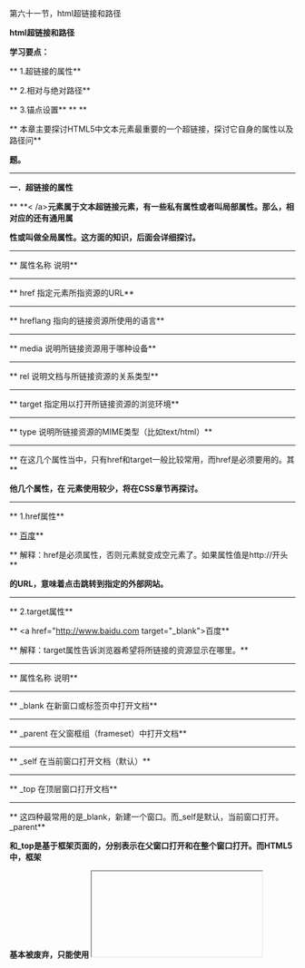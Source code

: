第六十一节，html超链接和路径

**html超链接和路径**



**学习要点：**

**     1.超链接的属性**

**     2.相对与绝对路径**

**     3.锚点设置** **                         **

**     本章主要探讨HTML5中文本元素最重要的一个超链接，探讨它自身的属性以及路径问**

**题。**

** **

**一．超链接的属性**

**     <a> **< /a>**元素属于文本超链接元素，有一些私有属性或者叫局部属性。那么，相对应的还有通用属**

**性或叫做全局属性。这方面的知识，后面会详细探讨。**

** **

**         属性名称                                 说明**

** **

**           href        指定<a>元素所指资源的URL**

** **

**         hreflang      指向的链接资源所使用的语言**

** **

**           media       说明所链接资源用于哪种设备**

** **

**            rel        说明文档与所链接资源的关系类型**

** **

**          target       指定用以打开所链接资源的浏览环境**

** **

**           type        说明所链接资源的MIME类型（比如text/html）**

** **

**     在这几个属性当中，只有href和target一般比较常用，而href是必须要用的。其**

**他几个属性，在 <a>元素使用较少，将在CSS章节再探讨。**

** **

**     1.href属性**

**     <a href="http://www.baidu.com">百度</a>**

**     解释：href是必须属性，否则<a>元素就变成空元素了。如果属性值是http://开头**

**的URL，意味着点击跳转到指定的外部网站。**

** **

**     2.target属性**

**     <a href="http://www.baidu.com target="_blank">百度</a>**

**     解释：target属性告诉浏览器希望将所链接的资源显示在哪里。**

** **

**         属性名称                                 说明**

** **

**          _blank       在新窗口或标签页中打开文档**

** **

**         _parent       在父窗框组（frameset）中打开文档**

** **

**          _self        在当前窗口打开文档（默认）**

** **

**           _top        在顶层窗口打开文档**

** **

**     这四种最常用的是_blank，新建一个窗口。而_self是默认，当前窗口打开。_parent**

**和_top是基于框架页面的，分别表示在父窗口打开和在整个窗口打开。而HTML5中，框架**

**基本被废弃，只能使用 <iframe>元素，且以后大量结合JavaScript和PHP等语言配合，**

**框架用的就很少了。**

****3.rel  **  
 **rel="nofollow"告诉搜索引擎不必跟踪****

** **

**二．相对与绝对路径**

**     所谓相对路径，就是相对于链接页面而言的另一个页面的路径。而绝对路径，就是直接**

**从file:///磁盘符开始的完整路径。我们在同一个目录下做上两个页面，其中一个页面链**

**接到另一个页面。**

** **

**     1.绝对路径**

**     <a href="file:///D:/备 /HTML5第一季/code/index2.html">index2</a>**

**     解释：首先是file:///开头，然后是磁盘符，然后是一个个的目录层次，找到相应文**

**件。这种方式最致命的问题是，当整个目录转移到另外的盘符或其他电脑时，目录结构一旦**

**出现任何变化，链接当即失效。**

** **

**     2.相对路径**

**     <a href="index2.html">index2</a>**

** **

**     解释：相对路径的条件是必须文件都在一个磁盘或目录下，如果是在同一个目录下，直**

**接属性值就是被链接的文件名.后缀名。如果在同一个主目录下，有多个子目录层次，那就**

**需要使用目录结构语法。**

** **

**     3.目录语法**

**     同一个目录：index2.html或./index2.html；**

**     在子目录：xxx/index2.html；**

**     在孙子目录：xxx/xxx/index2.html；**

**     在父目录：../index2.html；**

**     在爷爷目录：../../index2.html；**

** **

**三．锚点设置**

**     超链接也可用来将同一个文档中的另一个元素移入视野。通过属性id或name实现锚**

**点定位。**

**     //链接**

**     <ahref="#1">第一章</a><ahref="#2">第二章</a><ahref="#3">第三章</a>**

**     //锚点**

**     <a name="1"></a> <a id="3"></a>**

